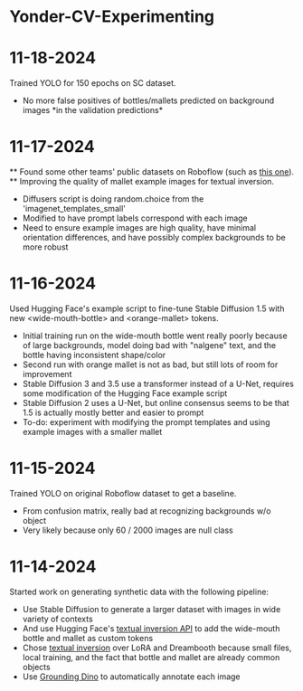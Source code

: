 # Yonder-CV-Experimenting

# 11-18-2024
Trained YOLO for 150 epochs on SC dataset.
- No more false positives of bottles/mallets predicted on background images \*in the validation predictions\*

# 11-17-2024
** Found some other teams' public datasets on Roboflow (such as [this one](https://universe.roboflow.com/marsrover/mallet-0ga9i-rhbx6/browse?queryText=&pageSize=50&startingIndex=0&browseQuery=true)). **
Improving the quality of mallet example images for textual inversion. 
- Diffusers script is doing random.choice from the 'imagenet_templates_small'
- Modified to have prompt labels correspond with each image
- Need to ensure example images are high quality, have minimal orientation differences, and have possibly complex backgrounds to be more robust

# 11-16-2024
Used Hugging Face's example script to fine-tune Stable Diffusion 1.5 with new \<wide-mouth-bottle\> and \<orange-mallet\> tokens.
- Initial training run on the wide-mouth bottle went really poorly because of large backgrounds, model doing bad with "nalgene" text, and the bottle having inconsistent shape/color
- Second run with orange mallet is not as bad, but still lots of room for improvement
- Stable Diffusion 3 and 3.5 use a transformer instead of a U-Net, requires some modification of the Hugging Face example script
- Stable Diffusion 2 uses a U-Net, but online consensus seems to be that 1.5 is actually mostly better and easier to prompt
- To-do: experiment with modifying the prompt templates and using example images with a smaller mallet 

# 11-15-2024
Trained YOLO on original Roboflow dataset to get a baseline.
- From confusion matrix, really bad at recognizing backgrounds w/o object 
- Very likely because only 60 / 2000 images are null class

# 11-14-2024
Started work on generating synthetic data with the following pipeline:
- Use Stable Diffusion to generate a larger dataset with images in wide variety of contexts
- And use Hugging Face's [textual inversion API](https://huggingface.co/docs/diffusers/main/en/training/text_inversion) to add the wide-mouth bottle and mallet as custom tokens
- Chose [textual inversion](https://arxiv.org/pdf/2208.01618) over LoRA and Dreambooth because small files, local training, and the fact that bottle and mallet are already common objects
- Use [Grounding Dino](https://github.com/IDEA-Research/GroundingDINO) to automatically annotate each image


